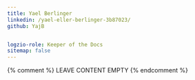 ```yaml
---
title: Yael Berlinger
linkedin: /yael-eller-berlinger-3b87023/
github: YajB


logzio-role: Keeper of the Docs
sitemap: false
---
```


{% comment %} LEAVE CONTENT EMPTY {% endcomment %}
